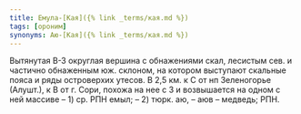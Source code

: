 ```yaml
---
title: Емула-[Кая]({% link _terms/кая.md %})
tags: [ороним]
synonyms: Аю-[Кая]({% link _terms/кая.md %})
---
```


Вытянутая В-З округлая вершина с обнажениями скал, лесистым сев. и частично
обнаженным юж. склоном, на котором выступают скальные пояса и ряды островерхих
утесов. В 2,5 км. к С от нп Зеленогорье (Алушт.), к В от г. Сори, похожа на нее
с З и возвышается на одном с ней массиве – 1) ср. РПН емыл; – 2) тюрк. аю, – аюв
– медведь; РПН.
